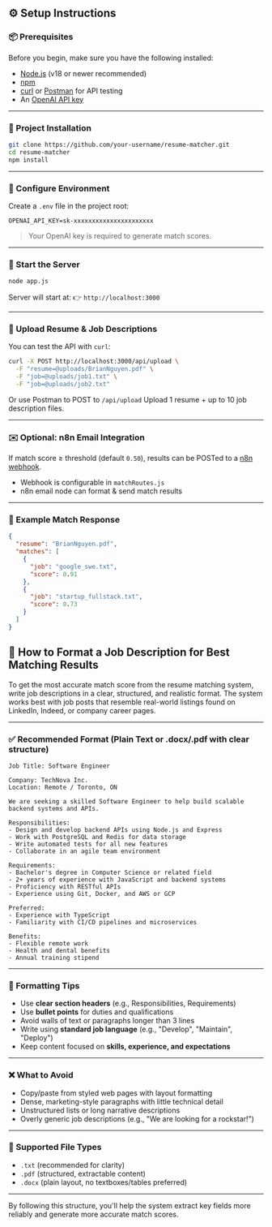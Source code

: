 ## ⚙️ Setup Instructions

### 📦 Prerequisites

Before you begin, make sure you have the following installed:

* [Node.js](https://nodejs.org/) (v18 or newer recommended)
* [npm](https://www.npmjs.com/)
* [curl](https://curl.se/) or [Postman](https://www.postman.com/) for API testing
* An [OpenAI API key](https://platform.openai.com/account/api-keys)

---

### 📁 Project Installation

```bash
git clone https://github.com/your-username/resume-matcher.git
cd resume-matcher
npm install
```

---

### 🔐 Configure Environment

Create a `.env` file in the project root:

```env
OPENAI_API_KEY=sk-xxxxxxxxxxxxxxxxxxxxxx
```

> Your OpenAI key is required to generate match scores.

---

### 🚀 Start the Server

```bash
node app.js
```

Server will start at:
👉 `http://localhost:3000`

---

### 📄 Upload Resume & Job Descriptions

You can test the API with `curl`:

```bash
curl -X POST http://localhost:3000/api/upload \
  -F "resume=@uploads/BrianNguyen.pdf" \
  -F "job=@uploads/job1.txt" \
  -F "job=@uploads/job2.txt"
```

Or use Postman to POST to `/api/upload`
Upload 1 resume + up to 10 job description files.

---

### ✉️ Optional: n8n Email Integration

If match score ≥ threshold (default `0.50`), results can be POSTed to a [n8n webhook](https://n8n.io/).

* Webhook is configurable in `matchRoutes.js`
* n8n email node can format & send match results

---

### 🧾 Example Match Response

```json
{
  "resume": "BrianNguyen.pdf",
  "matches": [
    {
      "job": "google_swe.txt",
      "score": 0.91
    },
    {
      "job": "startup_fullstack.txt",
      "score": 0.73
    }
  ]
}
```

## 📎 How to Format a Job Description for Best Matching Results 

To get the most accurate match score from the resume matching system, write job descriptions in a clear, structured, and realistic format. The system works best with job posts that resemble real-world listings found on LinkedIn, Indeed, or company career pages.

---

### ✅ Recommended Format (Plain Text or .docx/.pdf with clear structure)

```
Job Title: Software Engineer

Company: TechNova Inc.
Location: Remote / Toronto, ON

We are seeking a skilled Software Engineer to help build scalable backend systems and APIs.

Responsibilities:
- Design and develop backend APIs using Node.js and Express
- Work with PostgreSQL and Redis for data storage
- Write automated tests for all new features
- Collaborate in an agile team environment

Requirements:
- Bachelor's degree in Computer Science or related field
- 2+ years of experience with JavaScript and backend systems
- Proficiency with RESTful APIs
- Experience using Git, Docker, and AWS or GCP

Preferred:
- Experience with TypeScript
- Familiarity with CI/CD pipelines and microservices

Benefits:
- Flexible remote work
- Health and dental benefits
- Annual training stipend
```

---

### 📌 Formatting Tips

* Use **clear section headers** (e.g., Responsibilities, Requirements)
* Use **bullet points** for duties and qualifications
* Avoid walls of text or paragraphs longer than 3 lines
* Write using **standard job language** (e.g., "Develop", "Maintain", "Deploy")
* Keep content focused on **skills, experience, and expectations**

---

### ❌ What to Avoid

* Copy/paste from styled web pages with layout formatting
* Dense, marketing-style paragraphs with little technical detail
* Unstructured lists or long narrative descriptions
* Overly generic job descriptions (e.g., "We are looking for a rockstar!")

---

### 🔄 Supported File Types

* `.txt` (recommended for clarity)
* `.pdf` (structured, extractable content)
* `.docx` (plain layout, no textboxes/tables preferred)

---

By following this structure, you'll help the system extract key fields more reliably and generate more accurate match scores.

